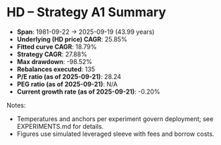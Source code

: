 # HD – Strategy A1 Summary

- **Span**: 1981-09-22 → 2025-09-19 (43.99 years)
- **Underlying (HD price) CAGR**: 25.85%
- **Fitted curve CAGR**: 18.79%
- **Strategy CAGR**: 27.88%
- **Max drawdown**: -98.52%
- **Rebalances executed**: 135
- **P/E ratio (as of 2025-09-21)**: 28.24
- **PEG ratio (as of 2025-09-21)**: N/A
- **Current growth rate (as of 2025-09-21)**: -0.20%

Notes:

- Temperatures and anchors per experiment govern deployment; see EXPERIMENTS.md for details.
- Figures use simulated leveraged sleeve with fees and borrow costs.
